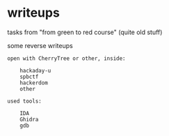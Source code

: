 # writeups
tasks from "from green to red course" (quite old stuff)

some reverse writeups

	open with CherryTree or other, inside:

	    hackaday-u
	    spbctf
	    hackerdom
	    other

	used tools:

	    IDA
	    Ghidra
	    gdb

